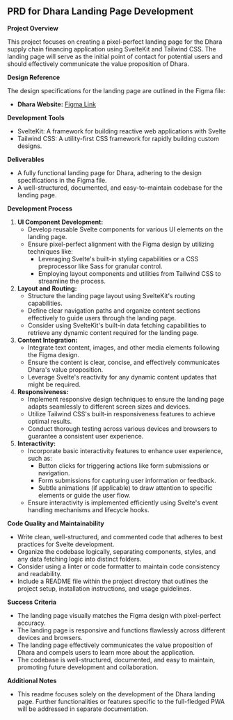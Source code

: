 ## PRD for Dhara Landing Page Development

**Project Overview**

This project focuses on creating a pixel-perfect landing page for the Dhara supply chain financing application using SvelteKit and Tailwind CSS. The landing page will serve as the initial point of contact for potential users and should effectively communicate the value proposition of Dhara.

**Design Reference**

The design specifications for the landing page are outlined in the Figma file:

* **Dhara Website:** [Figma Link](https://www.figma.com/design/H3RlTOuGCU6OctkLzokVf2/Ganak-%26-Dhara-COPY?node-id=3-2297&t=F0ZNjcJh9S2lmYu5-0)

**Development Tools**

* SvelteKit: A framework for building reactive web applications with Svelte
* Tailwind CSS: A utility-first CSS framework for rapidly building custom designs.

**Deliverables**

* A fully functional landing page for Dhara, adhering to the design specifications in the Figma file.
* A well-structured, documented, and easy-to-maintain codebase for the landing page.

**Development Process**

1. **UI Component Development:**
    * Develop reusable Svelte components for various UI elements on the landing page.
    * Ensure pixel-perfect alignment with the Figma design by utilizing techniques like:
        * Leveraging Svelte's built-in styling capabilities or a CSS preprocessor like Sass for granular control.
        * Employing layout components and utilities from Tailwind CSS to streamline the process.
2. **Layout and Routing:**
    * Structure the landing page layout using SvelteKit's routing capabilities. 
    * Define clear navigation paths and organize content sections effectively to guide users through the landing page. 
    * Consider using SvelteKit's built-in data fetching capabilities to retrieve any dynamic content required for the landing page.
3. **Content Integration:**
    * Integrate text content, images, and other media elements following the Figma design.
    * Ensure the content is clear, concise, and effectively communicates Dhara's value proposition.
    * Leverage Svelte's reactivity for any dynamic content updates that might be required.
4. **Responsiveness:**
    * Implement responsive design techniques to ensure the landing page adapts seamlessly to different screen sizes and devices.
    * Utilize Tailwind CSS's built-in responsiveness features to achieve optimal results.
    * Conduct thorough testing across various devices and browsers to guarantee a consistent user experience.
5. **Interactivity:**
    * Incorporate basic interactivity features to enhance user experience, such as:
        * Button clicks for triggering actions like form submissions or navigation.
        * Form submissions for capturing user information or feedback.
        * Subtle animations (if applicable) to draw attention to specific elements or guide the user flow.
    * Ensure interactivity is implemented efficiently using Svelte's event handling mechanisms and lifecycle hooks.

**Code Quality and Maintainability**

* Write clean, well-structured, and commented code that adheres to best practices for Svelte development.
* Organize the codebase logically, separating components, styles, and any data fetching logic into distinct folders.
* Consider using a linter or code formatter to maintain code consistency and readability.
* Include a README file within the project directory that outlines the project setup, installation instructions, and usage guidelines.

**Success Criteria**

* The landing page visually matches the Figma design with pixel-perfect accuracy.
* The landing page is responsive and functions flawlessly across different devices and browsers.
* The landing page effectively communicates the value proposition of Dhara and compels users to learn more about the application.
* The codebase is well-structured, documented, and easy to maintain, promoting future development and collaboration.

**Additional Notes**

* This readme focuses solely on the development of the Dhara landing page. Further functionalities or features specific to the full-fledged PWA will be addressed in separate documentation.